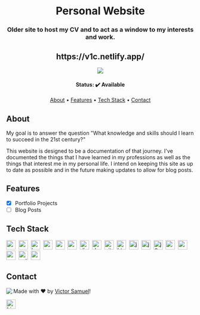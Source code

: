<h1 align="center">
	Personal Website
</h1>

<h3 align="center">
	Older site to host my CV and to act as a window to my interests and work.
</h3>
<h2 align="center">
	https://v1c.netlify.app/
</h2>

<p align="center">
	<img src="https://img.shields.io/badge/PRs-welcome-brightgreen.svg?style=flat-square"/>
</p>

<h4 align="center">
	Status: ✔️ Available
</h4>

<p align="center">
	<a href="#about">About</a> •
	<a href="#features">Features</a> •
	<a href="#tech-stack">Tech Stack</a> •
	<a href="#contact">Contact</a> 
</p>

## About
My goal is to answer the question "What knowledge and skills should I learn to succeed in the 21st century?"

This website is designed to be a documentation of that journey. I've documented the things that I have learned in my professions as well as the things that interest me in my personal life. I intend on keeping this site as up to date as possible and in the future making updates to allow for blog posts.

## Features
* [x] Portfolio Projects
* [ ] Blog Posts

## Tech Stack
<img src="https://img.shields.io/badge/Angular-05122A?style=flat&logo=angular" alt="angular Badge" height="25">&nbsp;
<img src="https://img.shields.io/badge/Arduino-05122A?style=flat&logo=arduino" alt="arduino Badge" height="25">&nbsp;
<img src="https://img.shields.io/badge/Bootstrap-05122A?style=flat&logo=bootstrap" alt="bootstrap Badge" height="25">&nbsp;
<img src="https://img.shields.io/badge/C-05122A?style=flat&logo=c" alt="c Badge" height="25">&nbsp;
<img src="https://img.shields.io/badge/C++-05122A?style=flat&logo=c%2B%2B&" alt="c++ Badge" height="25">&nbsp;
<img src="https://img.shields.io/badge/Css3-05122A?style=flat&logo=css3" alt="css3 Badge" height="25">&nbsp;
<img src="https://img.shields.io/badge/Django-05122A?style=flat&logo=django" alt="django Badge" height="25">&nbsp;
<img src="https://img.shields.io/badge/Docker-05122A?style=flat&logo=docker" alt="docker Badge" height="25">&nbsp;
<img src="https://img.shields.io/badge/Git-05122A?style=flat&logo=git" alt="git Badge" height="25">&nbsp;
<img src="https://img.shields.io/badge/Html5-05122A?style=flat&logo=html5" alt="html5 Badge" height="25">&nbsp;
<img src="https://img.shields.io/badge/Java-05122A?style=flat&logo=java" alt="java Badge" height="25">&nbsp;
<img src="https://img.shields.io/badge/Javascript-05122A?style=flat&logo=javascript" alt="javascript Badge" height="25">&nbsp;
<img src="https://img.shields.io/badge/Jquery-05122A?style=flat&logo=jQuery" alt="jQuery Badge" height="25">&nbsp;
<img src="https://img.shields.io/badge/Matlab-05122A?style=flat&logo=matlab" alt="matlab Badge" height="25">&nbsp;
<img src="https://img.shields.io/badge/Mysql-05122A?style=flat&logo=mysql" alt="mysql Badge" height="25">&nbsp;
<img src="https://img.shields.io/badge/Nodejs-05122A?style=flat&logo=node.js" alt="nodejs Badge" height="25">&nbsp;
<img src="https://img.shields.io/badge/Python-05122A?style=flat&logo=python" alt="python Badge" height="25">&nbsp;
<img src="https://img.shields.io/badge/React-05122A?style=flat&logo=react" alt="react Badge" height="25">&nbsp;

## Contact
<img align="left" src="https://avatars.githubusercontent.com/vicsamuel?size=100">

Made with ❤️ by [Victor Samuel](https://github.com/vicsamuel)!

<a href="https://www.linkedin.com/in/v1c" target="_blank"><img src="https://img.shields.io/badge/v1c-0077B5?style=flat&logo=linkedin&logoColor=white" alt="LinkedIn Badge" height="25"></a>&nbsp;

<br clear="left"/>
